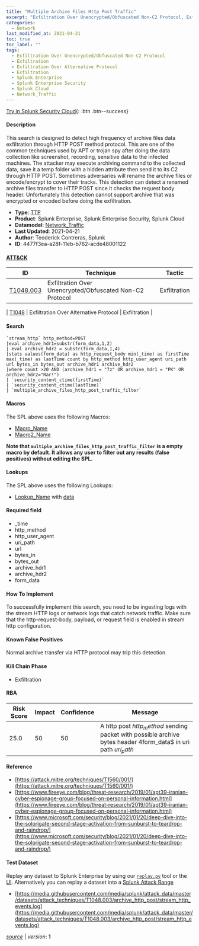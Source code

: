 ```yaml
---
title: "Multiple Archive Files Http Post Traffic"
excerpt: "Exfiltration Over Unencrypted/Obfuscated Non-C2 Protocol, Exfiltration Over Alternative Protocol"
categories:
  - Network
last_modified_at: 2021-04-21
toc: true
toc_label: ""
tags:
  - Exfiltration Over Unencrypted/Obfuscated Non-C2 Protocol
  - Exfiltration
  - Exfiltration Over Alternative Protocol
  - Exfiltration
  - Splunk Enterprise
  - Splunk Enterprise Security
  - Splunk Cloud
  - Network_Traffic
---
```




[Try in Splunk Security Cloud](https://www.splunk.com/en_us/cyber-security.html){: .btn .btn--success}

#### Description

This search is designed to detect high frequency of archive files data exfiltration through HTTP POST method protocol. This are one of the common techniques used by APT or trojan spy after doing the data collection like screenshot, recording, sensitive data to the infected machines. The attacker may execute archiving command to the collected data, save it a temp folder with a hidden attribute then send it to its C2 through HTTP POST. Sometimes adversaries will rename the archive files or encode/encrypt to cover their tracks. This detection can detect a renamed archive files transfer to HTTP POST since it checks the request body header. Unfortunately this detection cannot support archive that was encrypted or encoded before doing the exfiltration.

- **Type**: [TTP](https://github.com/splunk/security_content/wiki/Detection-Analytic-Types)
- **Product**: Splunk Enterprise, Splunk Enterprise Security, Splunk Cloud
- **Datamodel**: [Network_Traffic](https://docs.splunk.com/Documentation/CIM/latest/User/NetworkTraffic)
- **Last Updated**: 2021-04-21
- **Author**: Teoderick Contreras, Splunk
- **ID**: 4477f3ea-a28f-11eb-b762-acde48001122


#### [ATT&CK](https://attack.mitre.org/)

| ID             | Technique      |  Tactic           |
| -------------- | -------------- |------------------ |
| [T1048.003](https://attack.mitre.org/techniques/T1048/003/) | Exfiltration Over Unencrypted/Obfuscated Non-C2 Protocol | Exfiltration |

| [T1048](https://attack.mitre.org/techniques/T1048/) | Exfiltration Over Alternative Protocol | Exfiltration |

#### Search

```
`stream_http` http_method=POST 
|eval archive_hdr1=substr(form_data,1,2) 
| eval archive_hdr2 = substr(form_data,1,4) 
|stats values(form_data) as http_request_body min(_time) as firstTime max(_time) as lastTime count by http_method http_user_agent uri_path url bytes_in bytes_out archive_hdr1 archive_hdr2 
|where count >20 AND (archive_hdr1 = "7z" OR archive_hdr1 = "PK" OR archive_hdr2="Rar!") 
| `security_content_ctime(firstTime)` 
| `security_content_ctime(lastTime)` 
| `multiple_archive_files_http_post_traffic_filter`
```

#### Macros
The SPL above uses the following Macros:
* [Macro_Name](https://)
* [Macro2_Name](https://)

**Note that `multiple_archive_files_http_post_traffic_filter` is a empty macro by default. It allows any user to filter out any results (false positives) without editing the SPL.**

#### Lookups
The SPL above uses the following Lookups:

* [Lookup_Name]() with [data]()

#### Required field
* _time
* http_method
* http_user_agent
* uri_path
* url
* bytes_in
* bytes_out
* archive_hdr1
* archive_hdr2
* form_data


#### How To Implement
To successfully implement this search, you need to be ingesting logs with the stream HTTP logs or network logs that catch network traffic. Make sure that the http-request-body, payload, or request field is enabled in stream http configuration.

#### Known False Positives
Normal archive transfer via HTTP protocol may trip this detection.

#### Kill Chain Phase
* Exfiltration



#### RBA

| Risk Score  | Impact      | Confidence   | Message      |
| ----------- | ----------- |--------------|--------------|
| 25.0 | 50 | 50 | A http post $http_method$ sending packet with possible archive bytes header 4form_data$ in uri path $uri_path$ |




#### Reference

* [https://attack.mitre.org/techniques/T1560/001/](https://attack.mitre.org/techniques/T1560/001/)
* [https://www.fireeye.com/blog/threat-research/2019/01/apt39-iranian-cyber-espionage-group-focused-on-personal-information.html](https://www.fireeye.com/blog/threat-research/2019/01/apt39-iranian-cyber-espionage-group-focused-on-personal-information.html)
* [https://www.microsoft.com/security/blog/2021/01/20/deep-dive-into-the-solorigate-second-stage-activation-from-sunburst-to-teardrop-and-raindrop/](https://www.microsoft.com/security/blog/2021/01/20/deep-dive-into-the-solorigate-second-stage-activation-from-sunburst-to-teardrop-and-raindrop/)



#### Test Dataset
Replay any dataset to Splunk Enterprise by using our [`replay.py`](https://github.com/splunk/attack_data#using-replaypy) tool or the [UI](https://github.com/splunk/attack_data#using-ui).
Alternatively you can replay a dataset into a [Splunk Attack Range](https://github.com/splunk/attack_range#replay-dumps-into-attack-range-splunk-server)

* [https://media.githubusercontent.com/media/splunk/attack_data/master/datasets/attack_techniques/T1048.003/archive_http_post/stream_http_events.log](https://media.githubusercontent.com/media/splunk/attack_data/master/datasets/attack_techniques/T1048.003/archive_http_post/stream_http_events.log)



[*source*](https://github.com/splunk/security_content/tree/develop/detections/network/multiple_archive_files_http_post_traffic.yml) \| *version*: **1**